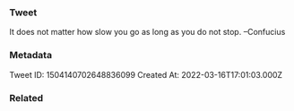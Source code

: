 ### Tweet
It does not matter how slow you go as long as you do not stop. –Confucius

### Metadata
Tweet ID: 1504140702648836099
Created At: 2022-03-16T17:01:03.000Z

### Related

